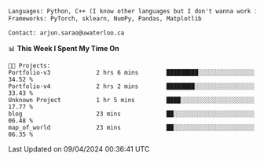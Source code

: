 ```txt
Languages: Python, C++ (I know other languages but I don't wanna work in em)
Frameworks: PyTorch, sklearn, NumPy, Pandas, Matplotlib

Contact: arjun.sarao@uwaterloo.ca
```

<!--START_SECTION:waka-->
📊 **This Week I Spent My Time On** 

```text
🐱‍💻 Projects: 
Portfolio-v3             2 hrs 6 mins        █████████░░░░░░░░░░░░░░░░   34.52 % 
Portfolio-v4             2 hrs 2 mins        ████████░░░░░░░░░░░░░░░░░   33.43 % 
Unknown Project          1 hr 5 mins         ████░░░░░░░░░░░░░░░░░░░░░   17.77 % 
blog                     23 mins             ██░░░░░░░░░░░░░░░░░░░░░░░   06.48 % 
map_of_world             23 mins             ██░░░░░░░░░░░░░░░░░░░░░░░   06.35 % 
```


 Last Updated on 09/04/2024 00:36:41 UTC
<!--END_SECTION:waka-->
